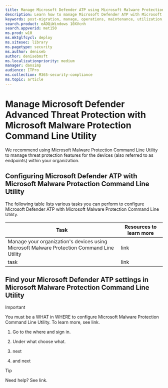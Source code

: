 ```yaml
---
title: Manage Microsoft Defender ATP using Microsoft Malware Protection Command Line Utility
description: Learn how to manage Microsoft Defender ATP with Microsoft Malware Protection Command Line Utility
keywords: post-migration, manage, operations, maintenance, utilization, Microsoft Malware Protection Command Line Utility, windows defender advanced threat protection, atp, edr
search.product: eADQiWindows 10XVcnh
search.appverid: met150
ms.prod: w10
ms.mktglfcycl: deploy
ms.sitesec: library
ms.pagetype: security
ms.author: deniseb
author: denisebmsft
ms.localizationpriority: medium
manager: dansimp
audience: ITPro
ms.collection: M365-security-compliance 
ms.topic: article
---
```


# Manage Microsoft Defender Advanced Threat Protection with Microsoft Malware Protection Command Line Utility

We recommend using Microsoft Malware Protection Command Line Utility to manage threat protection features for the devices (also referred to as endpoints) within your organization. 

## Configuring Microsoft Defender ATP with Microsoft Malware Protection Command Line Utility

The following table lists various tasks you can perform to configure Microsoft Defender ATP with Microsoft Malware Protection Command Line Utility.

|Task  |Resources to learn more  |
|---------|---------|
|Manage your organization's devices using Microsoft Malware Protection Command Line Utility     |link        |
|task   |link       |


## Find your Microsoft Defender ATP settings in Microsoft Malware Protection Command Line Utility

> [!IMPORTANT]
> You must be a WHAT in WHERE to configure Microsoft Malware Protection Command Line Utility. To learn more, see link.

1. Go to the where and sign in.

2. Under what choose what.

3. next

4. and next

> [!TIP]
> Need help? See link.  